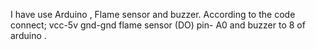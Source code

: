 I have use Arduino , Flame sensor and buzzer. 
According to the code connect;
vcc-5v
gnd-gnd
flame sensor (DO) pin- A0
and buzzer to 8 of arduino . 
